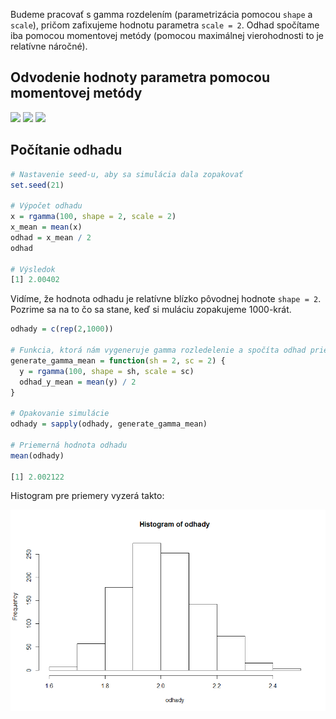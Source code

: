Budeme pracovať s gamma rozdelením (parametrizácia pomocou `shape` a `scale`), pričom zafixujeme hodnotu parametra `scale = 2`. Odhad spočítame iba pomocou momentovej metódy (pomocou maximálnej vierohodnosti to je relatívne náročné).

## Odvodenie hodnoty parametra pomocou momentovej metódy

<img src="https://render.githubusercontent.com/render/math?math=E[X]=\overline{X_i}=k\theta">

<img src="https://render.githubusercontent.com/render/math?math=\overline{X_i}=k\times2">

<img src="https://render.githubusercontent.com/render/math?math=k=\frac{\overline{X_i}}{2}">

## Počítanie odhadu

```r
# Nastavenie seed-u, aby sa simulácia dala zopakovať
set.seed(21)

# Výpočet odhadu
x = rgamma(100, shape = 2, scale = 2)
x_mean = mean(x)
odhad = x_mean / 2
odhad

# Výsledok
[1] 2.00402
```

Vidíme, že hodnota odhadu je relatívne blízko pôvodnej hodnote `shape = 2`. Pozrime sa na to čo sa stane, keď si muláciu zopakujeme 1000-krát.

```r
odhady = c(rep(2,1000))

# Funkcia, ktorá nám vygeneruje gamma rozledelenie a spočíta odhad priemeru
generate_gamma_mean = function(sh = 2, sc = 2) {
  y = rgamma(100, shape = sh, scale = sc)
  odhad_y_mean = mean(y) / 2
}

# Opakovanie simulácie
odhady = sapply(odhady, generate_gamma_mean)

# Priemerná hodnota odhadu
mean(odhady)

[1] 2.002122
```

Histogram pre priemery vyzerá takto:

![HistMeans](Pictures/E02P01.png)
